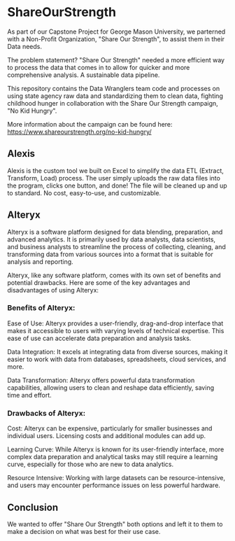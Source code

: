 # ShareOurStrength

As part of our Capstone Project for George Mason University, we parterned with a Non-Profit Organization, "Share Our Strength", to assist them in their Data needs. 

The problem statement? "Share Our Strength" needed a more efficient way to process the data that comes in to allow for quicker and more comprehensive analysis. A sustainable data pipeline.

This repository contains the Data Wranglers team code and processes on using state agency raw data and standardizing them to clean data, fighting childhood hunger in collaboration with the Share Our Strength campaign, "No Kid Hungry".

More information about the campaign can be found here: https://www.shareourstrength.org/no-kid-hungry/

## Alexis

Alexis is the custom tool we built on Excel to simplify the data ETL (Extract, Transform, Load) process. The user simply uploads the raw data files into the program, clicks one button, and done! The file will be cleaned up and up to standard. No cost, easy-to-use, and customizable. 

## Alteryx

Alteryx is a software platform designed for data blending, preparation, and advanced analytics. It is primarily used by data analysts, data scientists, and business analysts to streamline the process of collecting, cleaning, and transforming data from various sources into a format that is suitable for analysis and reporting.

Alteryx, like any software platform, comes with its own set of benefits and potential drawbacks. Here are some of the key advantages and disadvantages of using Alteryx:

### Benefits of Alteryx:

Ease of Use: Alteryx provides a user-friendly, drag-and-drop interface that makes it accessible to users with varying levels of technical expertise. This ease of use can accelerate data preparation and analysis tasks.

Data Integration: It excels at integrating data from diverse sources, making it easier to work with data from databases, spreadsheets, cloud services, and more.

Data Transformation: Alteryx offers powerful data transformation capabilities, allowing users to clean and reshape data efficiently, saving time and effort.

### Drawbacks of Alteryx:

Cost: Alteryx can be expensive, particularly for smaller businesses and individual users. Licensing costs and additional modules can add up.

Learning Curve: While Alteryx is known for its user-friendly interface, more complex data preparation and analytical tasks may still require a learning curve, especially for those who are new to data analytics.

Resource Intensive: Working with large datasets can be resource-intensive, and users may encounter performance issues on less powerful hardware.


## Conclusion

We wanted to offer "Share Our Strength" both options and left it to them to make a decision on what was best for their use case. 
